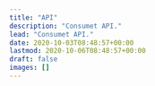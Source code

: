 ```yaml
---
title: "API"
description: "Consumet API."
lead: "Consumet API."
date: 2020-10-03T08:48:57+00:00
lastmod: 2020-10-06T08:48:57+00:00
draft: false
images: []
---
```

